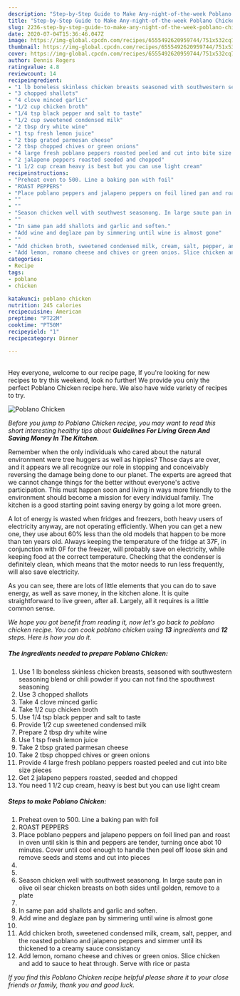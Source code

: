 ```yaml
---
description: "Step-by-Step Guide to Make Any-night-of-the-week Poblano Chicken"
title: "Step-by-Step Guide to Make Any-night-of-the-week Poblano Chicken"
slug: 2236-step-by-step-guide-to-make-any-night-of-the-week-poblano-chicken
date: 2020-07-04T15:36:46.047Z
image: https://img-global.cpcdn.com/recipes/6555492620959744/751x532cq70/poblano-chicken-recipe-main-photo.jpg
thumbnail: https://img-global.cpcdn.com/recipes/6555492620959744/751x532cq70/poblano-chicken-recipe-main-photo.jpg
cover: https://img-global.cpcdn.com/recipes/6555492620959744/751x532cq70/poblano-chicken-recipe-main-photo.jpg
author: Dennis Rogers
ratingvalue: 4.8
reviewcount: 14
recipeingredient:
- "1 lb boneless skinless chicken breasts seasoned with southwestern seasoning blend or chili powder if you can not find the spouthwest seasoning"
- "3 chopped shallots"
- "4 clove minced garlic"
- "1/2 cup chicken broth"
- "1/4 tsp black pepper and salt to taste"
- "1/2 cup sweetened condensed milk"
- "2 tbsp dry white wine"
- "1 tsp fresh lemon juice"
- "2 tbsp grated parmesan cheese"
- "2 tbsp chopped chives or green onions"
- "4 large fresh poblano peppers roasted peeled and cut into bite size pieces"
- "2 jalapeno peppers roasted seeded and chopped"
- "1 1/2 cup cream heavy is best but you can use light cream"
recipeinstructions:
- "Preheat oven to 500. Line a baking pan with foil"
- "ROAST PEPPERS"
- "Place poblano peppers and jalapeno peppers on foil lined pan and roast in oven until skin is thin and peppers are tender, turning once abot 10 minutes. Cover until cool enough to handle then peel off loose skin and remove seeds and stems and cut into pieces"
- ""
- ""
- "Season chicken well with southwest seasonong. In large saute pan in olive oil sear chicken breasts on both sides until golden, remove to a plate"
- ""
- "In same pan add shallots and garlic and soften."
- "Add wine and deglaze pan by simmering until wine is almost gone"
- ""
- "Add chicken broth, sweetened condensed milk, cream, salt, pepper, and the roasted poblano and jalapeno peppers and simmer until its thickened to a creamy sauce consistancy"
- "Add lemon, romano cheese and chives or green onios. Slice chicken and add to sauce to heat through. Serve with rice or pasta"
categories:
- Recipe
tags:
- poblano
- chicken

katakunci: poblano chicken 
nutrition: 245 calories
recipecuisine: American
preptime: "PT22M"
cooktime: "PT50M"
recipeyield: "1"
recipecategory: Dinner

---
```

<br>
Hey everyone, welcome to our recipe page, If you're looking for new recipes to try this weekend, look no further! We provide you only the perfect Poblano Chicken recipe here. We also have wide variety of recipes to try.
<br>


![Poblano Chicken](https://img-global.cpcdn.com/recipes/6555492620959744/751x532cq70/poblano-chicken-recipe-main-photo.jpg)

<i>Before you jump to Poblano Chicken recipe, you may want to read this short interesting healthy tips about 
<strong>Guidelines For Living Green And Saving Money In The Kitchen</strong>.</i>
</br>

Remember when the only individuals who cared about the natural environment were tree huggers as well as hippies? Those days are over, and it appears we all recognize our role in stopping and conceivably reversing the damage being done to our planet. The experts are agreed that we cannot change things for the better without everyone's active participation. This must happen soon and living in ways more friendly to the environment should become a mission for every individual family. The kitchen is a good starting point saving energy by going a lot more green.

A lot of energy is wasted when fridges and freezers, both heavy users of electricity anyway, are not operating efficiently. When you can get a new one, they use about 60% less than the old models that happen to be more than ten years old. Always keeping the temperature of the fridge at 37F, in conjunction with 0F for the freezer, will probably save on electricity, while keeping food at the correct temperature. Checking that the condenser is definitely clean, which means that the motor needs to run less frequently, will also save electricity.

As you can see, there are lots of little elements that you can do to save energy, as well as save money, in the kitchen alone. It is quite straightforward to live green, after all. Largely, all it requires is a little common sense.


<i>We hope you got benefit from reading it, now let's go back to poblano chicken recipe. You can cook poblano chicken using <strong>13</strong> ingredients and <strong>12</strong> steps. Here is how you do it.
</i>

##### The ingredients needed to prepare Poblano Chicken:

1. Use 1 lb boneless skinless chicken breasts, seasoned with southwestern seasoning blend or chili powder if you can not find the spouthwest seasoning
1. Use 3 chopped shallots
1. Take 4 clove minced garlic
1. Take 1/2 cup chicken broth
1. Use 1/4 tsp black pepper and salt to taste
1. Provide 1/2 cup sweetened condensed milk
1. Prepare 2 tbsp dry white wine
1. Use 1 tsp fresh lemon juice
1. Take 2 tbsp grated parmesan cheese
1. Take 2 tbsp chopped chives or green onions
1. Provide 4 large fresh poblano peppers roasted peeled and cut into bite size pieces
1. Get 2 jalapeno peppers roasted, seeded and chopped
1. You need 1 1/2 cup cream, heavy is best but you can use light cream


##### Steps to make Poblano Chicken:

1. Preheat oven to 500. Line a baking pan with foil
1. ROAST PEPPERS
1. Place poblano peppers and jalapeno peppers on foil lined pan and roast in oven until skin is thin and peppers are tender, turning once abot 10 minutes. Cover until cool enough to handle then peel off loose skin and remove seeds and stems and cut into pieces
1. 
1. 
1. Season chicken well with southwest seasonong. In large saute pan in olive oil sear chicken breasts on both sides until golden, remove to a plate
1. 
1. In same pan add shallots and garlic and soften.
1. Add wine and deglaze pan by simmering until wine is almost gone
1. 
1. Add chicken broth, sweetened condensed milk, cream, salt, pepper, and the roasted poblano and jalapeno peppers and simmer until its thickened to a creamy sauce consistancy
1. Add lemon, romano cheese and chives or green onios. Slice chicken and add to sauce to heat through. Serve with rice or pasta


<i>If you find this Poblano Chicken recipe helpful please share it to your close friends or family, thank you and good luck.</i>
